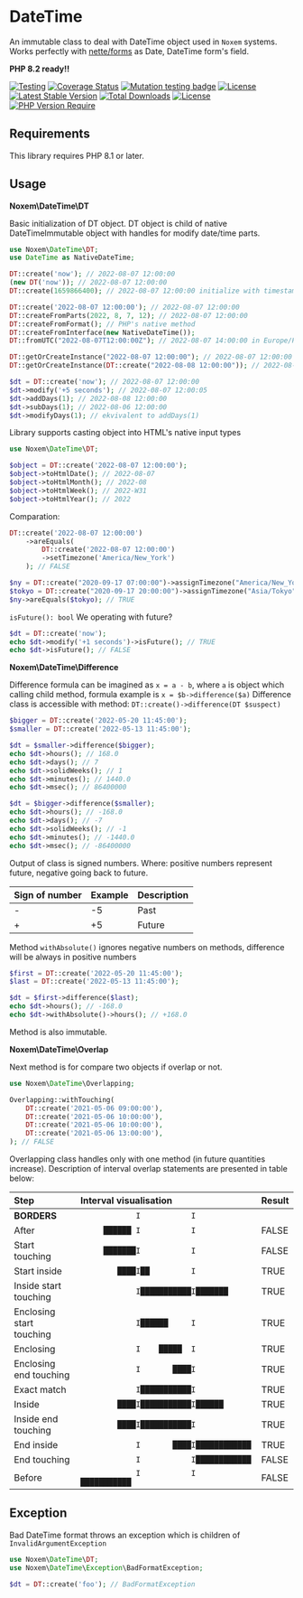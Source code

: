 # DateTime
An immutable class to deal with DateTime object used in `Noxem` systems. Works perfectly with [nette/forms](https://github.com/nette/forms) as Date, DateTime form's field. 

**PHP 8.2 ready!!**

[![Testing](https://badgen.net/github/checks/nxmcz/date-time/main?cache=300)](https://github.com/nxmcz/date-time/actions)
[![Coverage Status](https://coveralls.io/repos/github/nxmcz/date-time/badge.svg?branch=main)](https://coveralls.io/github/nxmcz/date-time?branch=main)
[![Mutation testing badge](https://img.shields.io/endpoint?style=flat&url=https%3A%2F%2Fbadge-api.stryker-mutator.io%2Fgithub.com%2Fnxmcz%2Fdate-time%2Fmain)](https://dashboard.stryker-mutator.io/reports/github.com/nxmcz/date-time/main)
[![License](https://img.shields.io/badge/license-MIT-blue.svg)](https://github.com/nxmcz/date-time/blob/main/LICENSE)
[![Latest Stable Version](http://poser.pugx.org/nxmcz/date-time/v)](https://packagist.org/packages/nxmcz/date-time) 
[![Total Downloads](http://poser.pugx.org/nxmcz/date-time/downloads)](https://packagist.org/packages/nxmcz/date-time) 
[![License](http://poser.pugx.org/nxmcz/date-time/license)](https://packagist.org/packages/nxmcz/date-time) 
[![PHP Version Require](http://poser.pugx.org/nxmcz/date-time/require/php)](https://packagist.org/packages/nxmcz/date-time)

Requirements
------------
This library requires PHP 8.1 or later.

Usage
-----

**Noxem\DateTime\DT**

Basic initialization of DT object. DT object is child of native DateTimeImmutable object with handles for modify date/time parts.

```php
use Noxem\DateTime\DT;
use DateTime as NativeDateTime; 

DT::create('now'); // 2022-08-07 12:00:00
(new DT('now')); // 2022-08-07 12:00:00
DT::create(1659866400); // 2022-08-07 12:00:00 initialize with timestamp

DT::create('2022-08-07 12:00:00'); // 2022-08-07 12:00:00
DT::createFromParts(2022, 8, 7, 12); // 2022-08-07 12:00:00
DT::createFromFormat(); // PHP's native method
DT::createFromInterface(new NativeDateTime()); 
DT::fromUTC("2022-08-07T12:00:00Z"); // 2022-08-07 14:00:00 in Europe/Prague

DT::getOrCreateInstance("2022-08-07 12:00:00"); // 2022-08-07 12:00:00
DT::getOrCreateInstance(DT::create("2022-08-08 12:00:00")); // 2022-08-08 12:00:00

$dt = DT::create('now'); // 2022-08-07 12:00:00
$dt->modify('+5 seconds'); // 2022-08-07 12:00:05
$dt->addDays(1); // 2022-08-08 12:00:00
$dt->subDays(1); // 2022-08-06 12:00:00
$dt->modifyDays(1); // ekvivalent to addDays(1)
```
Library supports casting object into HTML's native input types

```php
use Noxem\DateTime\DT;

$object = DT::create('2022-08-07 12:00:00');
$object->toHtmlDate(); // 2022-08-07
$object->toHtmlMonth(); // 2022-08
$object->toHtmlWeek(); // 2022-W31
$object->toHtmlYear(); // 2022
```

Comparation:
```php
DT::create('2022-08-07 12:00:00')
    ->areEquals(
        DT::create('2022-08-07 12:00:00')
        ->setTimezone('America/New_York')
    ); // FALSE

$ny = DT::create("2020-09-17 07:00:00")->assignTimezone("America/New_York");
$tokyo = DT::create("2020-09-17 20:00:00")->assignTimezone("Asia/Tokyo");
$ny->areEquals($tokyo); // TRUE
```
`isFuture(): bool` We operating with future? 
```php
$dt = DT::create('now');
echo $dt->modify('+1 seconds')->isFuture(); // TRUE
echo $dt->isFuture(); // FALSE
```
**Noxem\DateTime\Difference**

Difference formula can be imagined as `x = a - b`, where `a` is object which calling child method, formula example is `x = $b->difference($a)`
Difference class is accessible with method: 
`DT::create()->difference(DT $suspect)`
```php
$bigger = DT::create('2022-05-20 11:45:00');
$smaller = DT::create('2022-05-13 11:45:00');

$dt = $smaller->difference($bigger);
echo $dt->hours(); // 168.0
echo $dt->days(); // 7
echo $dt->solidWeeks(); // 1
echo $dt->minutes(); // 1440.0
echo $dt->msec(); // 86400000

$dt = $bigger->difference($smaller);
echo $dt->hours(); // -168.0
echo $dt->days(); // -7
echo $dt->solidWeeks(); // -1
echo $dt->minutes(); // -1440.0
echo $dt->msec(); // -86400000
```
Output of class is signed numbers. Where: positive numbers represent future, negative going back to future.

| Sign of number | Example | Description |
|----------------|---------|-------------|
| -              | -5      | Past        |
| +              | +5      | Future      |

Method `withAbsolute()` ignores negative numbers on methods, difference will be always in positive numbers
```php
$first = DT::create('2022-05-20 11:45:00');
$last = DT::create('2022-05-13 11:45:00');

$dt = $first->difference($last);
echo $dt->hours(); // -168.0
echo $dt->withAbsolute()->hours(); // +168.0
```
Method is also immutable.

**Noxem\DateTime\Overlap**

Next method is for compare two objects if overlap or not.

```php
use Noxem\DateTime\Overlapping;

Overlapping::withTouching(
    DT::create('2021-05-06 09:00:00'),
    DT::create('2021-05-06 10:00:00'),
    DT::create('2021-05-06 10:00:00'),
    DT::create('2021-05-06 13:00:00'),
); // FALSE
```
Overlapping class handles only with one method (in future quantities increase). Description of interval overlap statements are presented in table below:

| Step                     | Interval visualisation                    | Result |
|:-------------------------|:------------------------------------------|:-------|
| **BORDERS**              | `            I           I            `   |        |
| After                    | `     ██████ I           I            `   | FALSE  |
| Start touching           | `     ███████I           I            `   | FALSE  |
| Start inside             | `        ████I██         I            `   | TRUE   |
| Inside start touching    | `            I███████████I███████     `   | TRUE   |
| Enclosing start touching | `            I██████     I            `   | TRUE   |
| Enclosing                | `            I    █████  I            `   | TRUE   |
| Enclosing end touching   | `            I       ████I            `   | TRUE   |
| Exact match              | `            I███████████I            `   | TRUE   |
| Inside                   | `        ████I███████████I██████      `   | TRUE   |
| Inside end touching      | `        ████I███████████I            `   | TRUE   |
| End inside               | `            I       ████I████████████`   | TRUE   |
| End touching             | `            I           I████████████`   | FALSE  |
| Before                   | `            I           I  ███████████`  | FALSE  |



Exception
---------
Bad DateTime format throws an exception which is children of `InvalidArgumentException`

```php
use Noxem\DateTime\DT;
use Noxem\DateTime\Exception\BadFormatException;

$dt = DT::create('foo'); // BadFormatException
```
